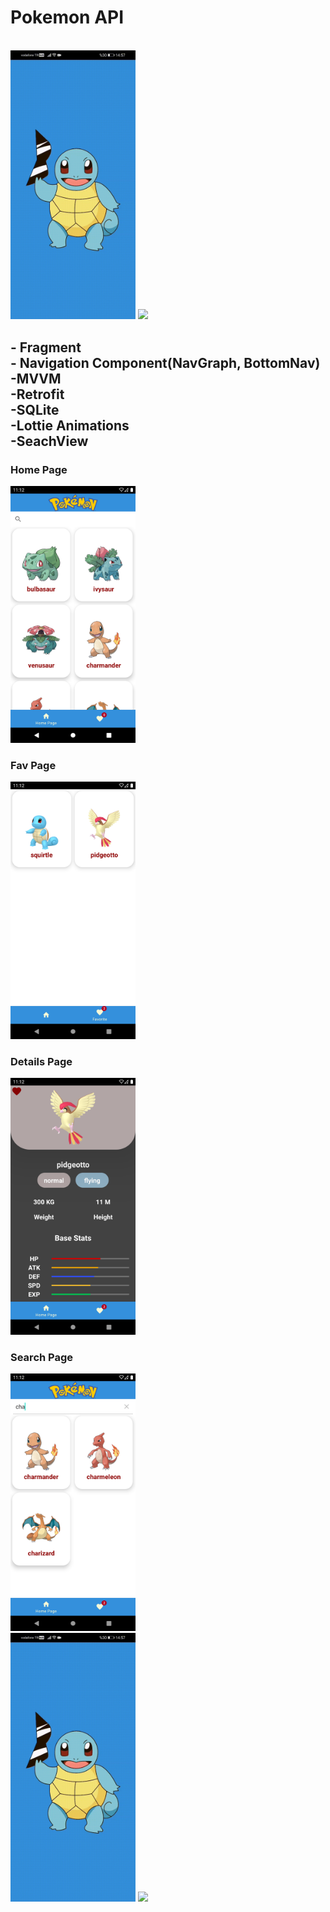<h1>Pokemon API</h1>
<br>
<img src="Screenshots/lottie.gif" width="200">
<img src="Screenshots/home.gif" width="200">
<br>
<h2><b>- Fragment</b>
<br>
<b>- Navigation Component(NavGraph, BottomNav)</b>
<br>
<b>-MVVM</b>
<br>
<b>-Retrofit</b>
<br>
<b>-SQLite</b>
<br>
<b>-Lottie Animations</b>
<br>
<b>-SeachView</b></h2>
<h3>Home Page</h3>
<img src="Screenshots/home.png" width="200">
<br>
<h3>Fav Page</h3>
<img src="Screenshots/fav.png" width="200">
<br>
<h3>Details Page</h3>
<img src="Screenshots/details.png" width="200">
<br>
<h3>Search Page</h3>
<img src="Screenshots/search.png" width="200">
<br>
<img src="Screenshots/lottie.gif" width="200">
<img src="Screenshots/home.gif" width="200">


